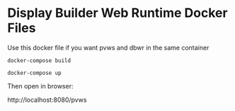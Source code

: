 # Display Builder Web Runtime Docker Files

Use this docker file if you want pvws and dbwr in the same container

```shell
docker-compose build
```

```shell
docker-compose up
```

Then open in browser:

http://localhost:8080/pvws
